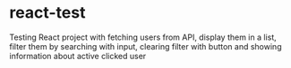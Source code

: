 # react-test
Testing React project with fetching users from API, display them in a list, filter them by searching with input, clearing filter with button and showing information about active clicked user
